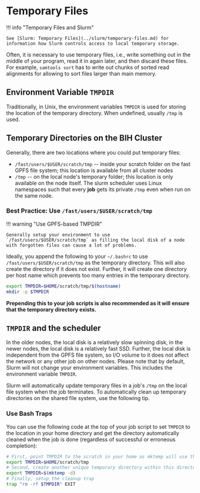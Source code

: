 # Temporary Files

!!! info "Temporary Files and Slurm"

    See [Slurm: Temporary Files](../slurm/temporary-files.md) for information how Slurm controls access to local temporary storage.

Often, it is necessary to use temporary files, i.e., write something out in the  middle of your program, read it in again later, and then discard these files.
For example, `samtools sort` has to write out chunks of sorted read alignments for allowing to sort files larger than main memory.

## Environment Variable `TMPDIR`

Traditionally, in Unix, the environment variables `TMPDIR` is used for storing the location of the temporary directory.
When undefined, usually `/tmp` is used.

## Temporary Directories on the BIH Cluster

Generally, there are two locations where you could put temporary files:

- `/fast/users/$USER/scratch/tmp` -- inside your scratch folder on the fast GPFS file system; this location is available from all cluster nodes
- `/tmp` -- on the local node's temporary folder; this location is only available on the node itself.
  The slurm scheduler uses Linux namespaces such that every **job** gets its private `/tmp` even when run on the same node.

### Best Practice:  Use `/fast/users/$USER/scratch/tmp`

!!! warning "Use GPFS-based TMPDIR"

    Generally setup your environment to use `/fast/users/$USER/scratch/tmp` as filling the local disk of a node with forgotten files can cause a lot of problems.

Ideally, you append the following to your `~/.bashrc` to use `/fast/users/$USER/scratch/tmp` as the temporary directory.
This will also create the directory if it does not exist.
Further, it will create one directory per host name which prevents too many entries in the temporary directory.

```bash
export TMPDIR=$HOME/scratch/tmp/$(hostname)
mkdir -p $TMPDIR
```

**Prepending this to your job scripts is also recommended as it will ensure that the temporary directory exists.**

## `TMPDIR` and the scheduler

In the older nodes, the local disk is a relatively slow spinning disk, in the newer nodes, the local disk is a relatively fast SSD.
Further, the local disk is independent from the GPFS file system, so I/O volume to it does not affect the network or any other job on other nodes.
Please note that by default, Slurm will not change your environment variables.
This includes the environment variable `TMPDIR`.

Slurm will automatically update temporary files in a job's `/tmp` on the local file system when the job terminates.
To automatically clean up temporary directories on the shared file system, use the following tip.

### Use Bash Traps

You can use the following code at the top of your job script to set `TMPDIR` to the location in your home directory and get the directory automatically cleaned when the job is done (regardless of successful or erroneous completion):

```bash
# First, point TMPDIR to the scratch in your home as mktemp will use thi
export TMPDIR=$HOME/scratch/tmp
# Second, create another unique temporary directory within this directory
export TMPDIR=$(mktemp -d)
# Finally, setup the cleanup trap
trap "rm -rf $TMPDIR" EXIT
```

